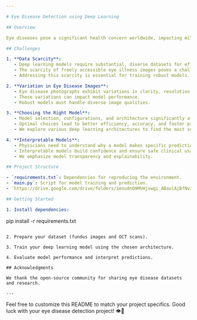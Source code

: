 ```yaml
---

# Eye Disease Detection using Deep Learning

## Overview

Eye diseases pose a significant health concern worldwide, impacting millions of individuals. Early identification and treatment are crucial to prevent vision loss and blindness. However, manual diagnosis from medical photographs is time-consuming and challenging, even for experts. Deep learning offers a promising solution by revolutionizing eye disorder detection and diagnosis. In this project, we explore the use of deep learning models to accurately diagnose eye illnesses from fundus images and optical coherence tomography (OCT) images. Our goal is to achieve earlier detection and improved patient outcomes.

## Challenges

1. **Data Scarcity**:
   - Deep learning models require substantial, diverse datasets for effective generalization.
   - The scarcity of freely accessible eye illness images poses a challenge.
   - Addressing this scarcity is essential for training robust models.

2. **Variation in Eye Disease Images**:
   - Eye disease photographs exhibit variations in clarity, resolution, and contrast.
   - These variations can impact model performance.
   - Robust models must handle diverse image qualities.

3. **Choosing the Right Model**:
   - Model selection, configurations, and architecture significantly affect performance.
   - Optimal choices lead to better efficiency, accuracy, and faster processing.
   - We explore various deep learning architectures to find the most suitable one.

4. **Interpretable Models**:
   - Physicians need to understand why a model makes specific predictions.
   - Interpretable models build confidence and ensure safe clinical usage.
   - We emphasize model transparency and explainability.

## Project Structure

- `requirements.txt`: Dependencies for reproducing the environment.
- `main.py`: Script for model training and prediction.
- `https://drive.google.com/drive/folders/1enudnO9MVHjvwgi_ABaulAjBfNv2ch5V?usp=drive_link` Dataset ustilized for the project contains eye disease images (fundus and OCT).

## Getting Started

1. Install dependencies:
   ```
   pip install -r requirements.txt
   ```

2. Prepare your dataset (fundus images and OCT scans).

3. Train your deep learning model using the chosen architecture.

4. Evaluate model performance and interpret predictions.

## Acknowledgments

We thank the open-source community for sharing eye disease datasets and research.

---
```


Feel free to customize this README to match your project specifics. Good luck with your eye disease detection project! 👁️🌟
